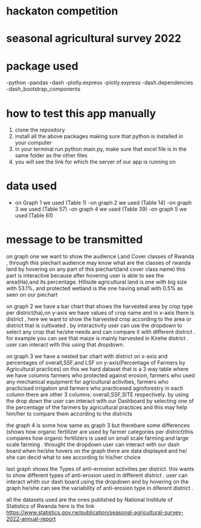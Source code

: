 # hackaton competition

# seasonal agricultural survey 2022

# package used 
-python
-pandas
-dash
-plotly.express
-plotly.express
-dash.dependencies
-dash_bootstrap_components 

# how to test this app manually 

1. clone the repository 
2. install all the above packages making sure that python is installed in your computer
3. in your terminal run python main.py, make sure that excel file is in the same folder as the other files
4. you will see the link for which the server of our app is running on

# data used 

- on Graph 1 we used  (Table 1) 
-on graph 2 we used (Table 14)
-on graph 3 we used (Table 57)
-on graph 4 we used (Table 39)
-on graph 5 we used (Table 61)

# message to be transmitted 

on graph one we want to show the audience  Land Cover classes of Rwanda , through this piechart audience may know what are the classes of rwanda land by hovering on any part of this piechart(land cover class name) this part is interactive because after hovering user is able to see the area(Ha),and its percentage. Hillside agricultural land is one with big size with 53.1%, and protected wetland is the one having small with 0.5% as seen on our piechart 


on graph 2 we have a bar chart that shows the harvested area by crop type per district(ha),on y-axis we have values of crop name and in x-axis there is district , here we want to show the harvested crop according to the area or district that is cultivated . by interactivity user can use the dropdown to select any crop that he/she needs and can compare it with different district . for example you can see that maize is mainly harvested in Kirehe district . user can interact with this using that dropdown.


on graph 3 we have a nested bar chart with district on x-axis and percentages of overall,SSF,and LSF on y-axis(Percentage of Farmers by Agricultural practices)  on this we hard dataset that is a 3 way table where we have columns farmers who protected against erosion, farmers who used any mechanical equipment for agricultural activities, farmers who practicised irrigation and farmers who practicesed agroforestry 
in each column there are other 3 columns: overall,SSF,SITE respectively. by using the drop down the user can interact with our Dashboard by selecting one of the percentage of the farmers by agricultural practices and this may help him/her to compare them according to the districts

the graph 4 is some how same as graph 3 but therebare some differences (shows how organic fertilizer are used by farmer categories per district)this compares how organic fertilizers is used on small scale farming and large scale farming . throught the dropdown user can interact with our dash board when he/she hovers on the graph there are data displayed and he/ she can decid what to see according to his/her choice 


last graph shows the Types of anti-errosion activities per district. this wants to show  different types of anti-erosion used in different district . user can interact whith our dash board using the dropdown and by hovering on the graph he/she can see the variability of anti-erosion type  in diferent district .


all the datasets used are the ones published by National Institute of Statistics of Rwanda 
here is the link https://www.statistics.gov.rw/publication/seasonal-agricultural-survey-2022-annual-report


